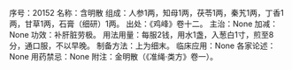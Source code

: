 序号：20152
名称：含明散
组成：人参1两，知母1两，茯苓1两，秦艽1两，丁香1两，甘草1两，石膏（细研）1两。
出处：《鸡峰》卷十二。
主治：None
加减：None
功效：补肝脏劳极。
用法用量：每服2钱，用水1盏，入葱白1寸，煎至8分，通口服，不以早晚。
制备方法：上为细末。
临床应用：None
各家论述：None
用药禁忌：None
附注：金明散（《准绳·类方》卷一）。
